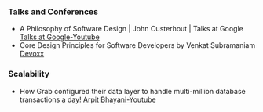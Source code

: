 ### Talks and Conferences

- A Philosophy of Software Design | John Ousterhout | Talks at Google [Talks at Google-Youtube](https://youtu.be/bmSAYlu0NcY?si=tyQR_eZUeXxjO2SL)
- Core Design Principles for Software Developers by Venkat Subramaniam [Devoxx](https://youtu.be/llGgO74uXMI?si=cYodM4ODVT7vdIvK)

### Scalability
- How Grab configured their data layer to handle multi-million database transactions a day! [Arpit Bhayani-Youtube](https://youtu.be/KeV4erIm47o?si=wPuz0yO9sMgtbbm6)